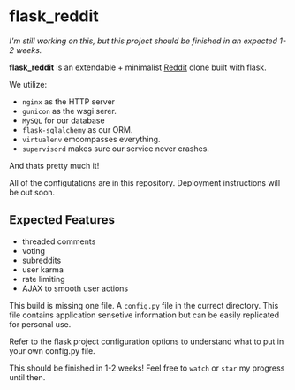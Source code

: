 flask\_reddit
============

*I'm still working on this, but this project should be finished in an expected 1-2 weeks.*

**flask_reddit** is an extendable + minimalist [Reddit](http://reddit.com) clone built with flask.

We utilize: 
- `nginx` as the HTTP server  
- `gunicon` as the wsgi serer.
- `MySQL` for our database 
- `flask-sqlalchemy` as our ORM.
- `virtualenv` emcompasses everything. 
- `supervisord` makes sure our service never crashes.

And thats pretty much it!

All of the configutations are in this repository. Deployment instructions 
will be out soon.

Expected Features
-----------------
- threaded comments
- voting
- subreddits
- user karma
- rate limiting
- AJAX to smooth user actions


This build is missing one file. A `config.py` file in the currect directory. This
file contains application sensetive information but can be easily replicated for 
personal use.

Refer to the flask project configuration options to understand what to put in your own
config.py file.

This should be finished in 1-2 weeks! Feel free to `watch` or `star` my progress until then.
